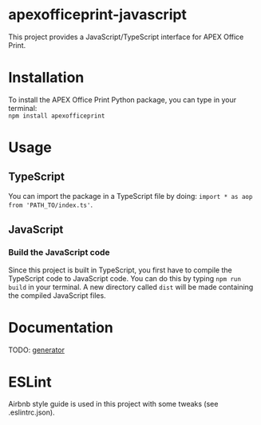 # apexofficeprint-javascript
This project provides a JavaScript/TypeScript interface for APEX Office Print.

# Installation
To install the APEX Office Print Python package, you can type in your terminal:  
`npm install apexofficeprint`

# Usage
## TypeScript
You can import the package in a TypeScript file by doing: `import * as aop from 'PATH_TO/index.ts'`.

## JavaScript
### Build the JavaScript code
Since this project is built in TypeScript, you first have to compile the TypeScript code to JavaScript code.
You can do this by typing `npm run build` in your terminal. A new directory called `dist` will be made containing the compiled JavaScript files.

# Documentation
TODO: [generator](https://typedoc.org/)

# ESLint
Airbnb style guide is used in this project with some tweaks (see .eslintrc.json).